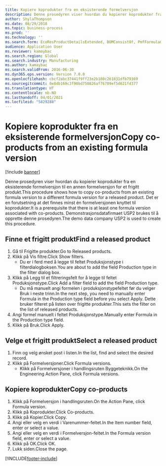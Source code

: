 ```yaml
---
title: Kopiere koprodukter fra en eksisterende formelversjon
description: Denne prosedyren viser hvordan du kopierer koprodukter fra en eksisterende formelversjon til en annen formelversjon for et frigitt produkt.
author: ShylaThompson
ms.date: 08/29/2018
ms.topic: business-process
ms.prod: ''
ms.technology: ''
ms.search.form: EcoResProductDetailsExtended, BOMConsistOf, PmfFormulaCoBy, BOMRouteCopyDialog
audience: Application User
ms.reviewer: kamaybac
ms.search.region: Global
ms.search.industry: Manufacturing
ms.author: kamaybac
ms.search.validFrom: 2016-06-30
ms.dyn365.ops.version: Version 7.0.0
ms.openlocfilehash: cbcf2abc37441f9ff23e2b180c261831dfb79369
ms.sourcegitcommit: 0e8db169c3f90bd750826af76709ef5d621fd377
ms.translationtype: HT
ms.contentlocale: nb-NO
ms.lasthandoff: 04/01/2021
ms.locfileid: "5829288"
---
```

# <a name="copy-co-products-from-an-existing-formula-version"></a><span data-ttu-id="b6631-103">Kopiere koprodukter fra en eksisterende formelversjon</span><span class="sxs-lookup"><span data-stu-id="b6631-103">Copy co-products from an existing formula version</span></span>

[!include [banner](../../includes/banner.md)]

<span data-ttu-id="b6631-104">Denne prosedyren viser hvordan du kopierer koprodukter fra en eksisterende formelversjon til en annen formelversjon for et frigitt produkt.</span><span class="sxs-lookup"><span data-stu-id="b6631-104">This procedure shows how to copy co-products from an existing formula version to a different formula version for a released product.</span></span> <span data-ttu-id="b6631-105">Det er en forutsetning at det finnes minst én formelversjonen knyttet til koprodukter.</span><span class="sxs-lookup"><span data-stu-id="b6631-105">It is a prerequisite that there is at least one formula version associated with co-products.</span></span> <span data-ttu-id="b6631-106">Demonstrasjonsdatafirmaet USP2 brukes til å opprette denne prosedyren.</span><span class="sxs-lookup"><span data-stu-id="b6631-106">The demo data company USP2 is used to create this procedure.</span></span>


## <a name="find-a-released-product"></a><span data-ttu-id="b6631-107">Finne et frigitt produkt</span><span class="sxs-lookup"><span data-stu-id="b6631-107">Find a released product</span></span>
1. <span data-ttu-id="b6631-108">Gå til Frigitte produkter.</span><span class="sxs-lookup"><span data-stu-id="b6631-108">Go to Released products.</span></span>
2. <span data-ttu-id="b6631-109">Klikk på Vis filtre.</span><span class="sxs-lookup"><span data-stu-id="b6631-109">Click Show filters.</span></span>
    * <span data-ttu-id="b6631-110">Du er i ferd med å legge til feltet Produksjonstype i filterdialogboksen.</span><span class="sxs-lookup"><span data-stu-id="b6631-110">You are about to add the field Production type in the filter dialog box.</span></span>  
3. <span data-ttu-id="b6631-111">Klikk på Legg til et filtreringsfelt for å legge til feltet Produksjonstype.</span><span class="sxs-lookup"><span data-stu-id="b6631-111">Click Add a filter field to add the field Production type.</span></span>
    * <span data-ttu-id="b6631-112">Du må manuelt angi formelen i produksjonstypefeltet før du velger Bruk i neste trinn.</span><span class="sxs-lookup"><span data-stu-id="b6631-112">In the next step, you need to manually enter Formula in the Production type field before you select Apply.</span></span> <span data-ttu-id="b6631-113">Dette bruker filteret på listen over frigitte produkter.</span><span class="sxs-lookup"><span data-stu-id="b6631-113">This sets the filter on the list of released products.</span></span>  
4. <span data-ttu-id="b6631-114">Angi formel manuelt i feltet Produksjonstype.</span><span class="sxs-lookup"><span data-stu-id="b6631-114">Manually enter Formula in the Production type field.</span></span>
5. <span data-ttu-id="b6631-115">Klikk på Bruk.</span><span class="sxs-lookup"><span data-stu-id="b6631-115">Click Apply.</span></span>

## <a name="select-a-released-product"></a><span data-ttu-id="b6631-116">Velge et frigitt produkt</span><span class="sxs-lookup"><span data-stu-id="b6631-116">Select a released product</span></span>
1. <span data-ttu-id="b6631-117">Finn og velg ønsket post i listen.</span><span class="sxs-lookup"><span data-stu-id="b6631-117">In the list, find and select the desired record.</span></span>
2. <span data-ttu-id="b6631-118">Klikk på Formelversjoner.</span><span class="sxs-lookup"><span data-stu-id="b6631-118">Click Formula versions.</span></span>
    * <span data-ttu-id="b6631-119">Klikk på Formelversjoner i handlingsruten Byggeteknikk.</span><span class="sxs-lookup"><span data-stu-id="b6631-119">On the Engineering Action Pane, click Formula versions.</span></span>  

## <a name="copy-co-products"></a><span data-ttu-id="b6631-120">Kopiere koprodukter</span><span class="sxs-lookup"><span data-stu-id="b6631-120">Copy co-products</span></span>
1. <span data-ttu-id="b6631-121">Klikk på Formelversjon i handlingsruten.</span><span class="sxs-lookup"><span data-stu-id="b6631-121">On the Action Pane, click Formula version.</span></span>
2. <span data-ttu-id="b6631-122">Klikk på Koprodukter.</span><span class="sxs-lookup"><span data-stu-id="b6631-122">Click Co-products.</span></span>
3. <span data-ttu-id="b6631-123">Klikk på Kopier.</span><span class="sxs-lookup"><span data-stu-id="b6631-123">Click Copy.</span></span>
4. <span data-ttu-id="b6631-124">Angi eller velg en verdi i Varenummer-feltet.</span><span class="sxs-lookup"><span data-stu-id="b6631-124">In the Item number field, enter or select a value.</span></span>
5. <span data-ttu-id="b6631-125">Angi eller velg en verdi i Formelversjon-feltet.</span><span class="sxs-lookup"><span data-stu-id="b6631-125">In the Formula version field, enter or select a value.</span></span>
6. <span data-ttu-id="b6631-126">Klikk på OK.</span><span class="sxs-lookup"><span data-stu-id="b6631-126">Click OK.</span></span>
7. <span data-ttu-id="b6631-127">Lukk siden.</span><span class="sxs-lookup"><span data-stu-id="b6631-127">Close the page.</span></span>



[!INCLUDE[footer-include](../../../includes/footer-banner.md)]